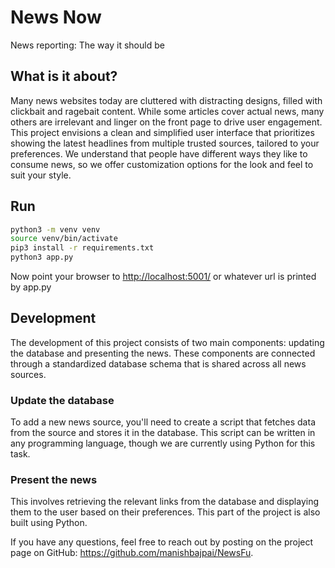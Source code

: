# News Now
News reporting: The way it should be

## What is it about?
Many news websites today are cluttered with distracting designs, filled with clickbait and ragebait content. While some articles cover actual news, many others are irrelevant and linger on the front page to drive user engagement. This project envisions a clean and simplified user interface that prioritizes showing the latest headlines from multiple trusted sources, tailored to your preferences. We understand that people have different ways they like to consume news, so we offer customization options for the look and feel to suit your style.

## Run
``` bash
python3 -m venv venv
source venv/bin/activate
pip3 install -r requirements.txt
python3 app.py
```
Now point your browser to [http://localhost:5001/](http://localhost:5001/) or whatever url is printed by app.py

## Development
The development of this project consists of two main components: updating the database and presenting the news. These components are connected through a standardized database schema that is shared across all news sources.

### Update the database
To add a new news source, you'll need to create a script that fetches data from the source and stores it in the database. This script can be written in any programming language, though we are currently using Python for this task.

### Present the news
This involves retrieving the relevant links from the database and displaying them to the user based on their preferences. This part of the project is also built using Python.

If you have any questions, feel free to reach out by posting on the project page on GitHub: https://github.com/manishbajpai/NewsFu.

